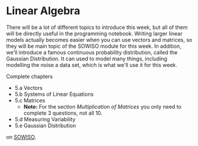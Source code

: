 
# Linear Algebra

There will be a lot of different topics to introduce this week, but all of them
will be directly useful in the programming notebook. Writing larger linear
models actually becomes easier when you can use vectors and matrices, so they
will be main topic of the SOWISO module for this week. In addition, we'll
introduce a famous continuous probability distribution, called the Gaussian
Distribution. It can used to model many things, including modelling the noise a
data set, which is what we'll use it for this week.

Complete chapters

* 5.a Vectors
* 5.b Systems of Linear Equations
* 5.c Matrices
    * **Note:** For the section *Multiplication of Matrices* you only need to complete 3 questions, not all 10. 
* 5.d Measuring Variability
* 5.e Gaussian Distribution

on [SOWISO](https://uva.sowiso.nl/).

